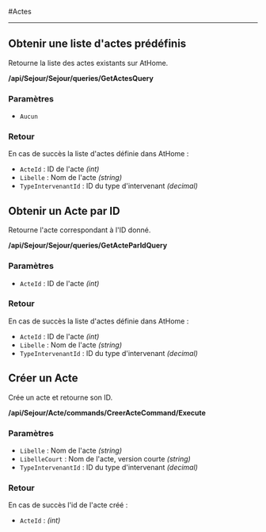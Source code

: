  #Actes

 ----

## Obtenir une liste d'actes prédéfinis

Retourne la liste des actes existants sur AtHome.

**/api/Sejour/Sejour/queries/GetActesQuery**

### Paramètres

- `Aucun`

### Retour

En cas de succès la liste d'actes définie dans AtHome :

- `ActeId` : ID de l'acte *(int)*
- `Libelle` : Nom de l'acte *(string)*
- `TypeIntervenantId` : ID du type d'intervenant *(decimal)*

## Obtenir un Acte par ID

Retourne l'acte correspondant à l'ID donné.

**/api/Sejour/Sejour/queries/GetActeParIdQuery**

### Paramètres

- `ActeId` : ID de l'acte *(int)*

### Retour

En cas de succès la liste d'actes définie dans AtHome :

- `ActeId` : ID de l'acte *(int)*
- `Libelle` : Nom de l'acte *(string)*
- `TypeIntervenantId` : ID du type d'intervenant *(decimal)*

## Créer un Acte

Crée un acte et retourne son ID.

**/api/Sejour/Acte/commands/CreerActeCommand/Execute**

### Paramètres

- `Libelle` : Nom de l'acte *(string)*
- `LibelleCourt` : Nom de l'acte, version courte *(string)*
- `TypeIntervenantId` : ID du type d'intervenant *(decimal)*

### Retour

En cas de succès l'id de l'acte créé :

- `ActeId` : *(int)*